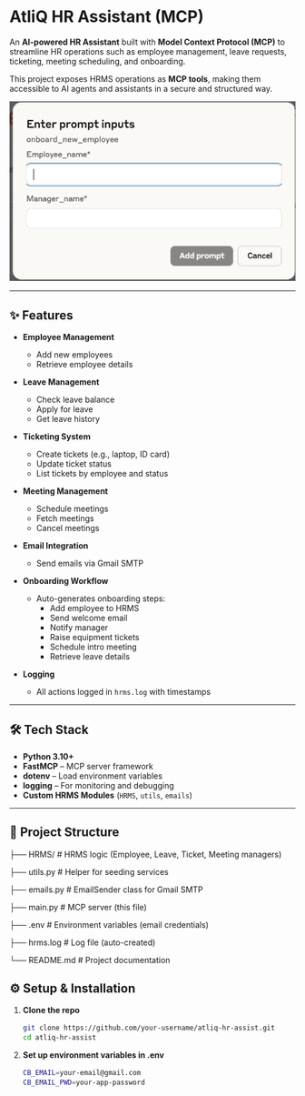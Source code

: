 # AtliQ HR Assistant (MCP)

An **AI-powered HR Assistant** built with **Model Context Protocol (MCP)** to streamline HR operations such as employee management, leave requests, ticketing, meeting scheduling, and onboarding.  

This project exposes HRMS operations as **MCP tools**, making them accessible to AI agents and assistants in a secure and structured way.

![product screenshot](Atliq.png)

---

## ✨ Features

- **Employee Management**
  - Add new employees
  - Retrieve employee details  

- **Leave Management**
  - Check leave balance
  - Apply for leave
  - Get leave history  

- **Ticketing System**
  - Create tickets (e.g., laptop, ID card)
  - Update ticket status
  - List tickets by employee and status  

- **Meeting Management**
  - Schedule meetings
  - Fetch meetings
  - Cancel meetings  

- **Email Integration**
  - Send emails via Gmail SMTP  

- **Onboarding Workflow**
  - Auto-generates onboarding steps:
    - Add employee to HRMS
    - Send welcome email
    - Notify manager
    - Raise equipment tickets
    - Schedule intro meeting
    - Retrieve leave details  

- **Logging**
  - All actions logged in `hrms.log` with timestamps  

---

## 🛠️ Tech Stack

- **Python 3.10+**
- **FastMCP** – MCP server framework
- **dotenv** – Load environment variables
- **logging** – For monitoring and debugging
- **Custom HRMS Modules** (`HRMS`, `utils`, `emails`)

---

## 📂 Project Structure
├── HRMS/ # HRMS logic (Employee, Leave, Ticket, Meeting managers)

├── utils.py # Helper for seeding services

├── emails.py # EmailSender class for Gmail SMTP

├── main.py # MCP server (this file)

├── .env # Environment variables (email credentials)

├── hrms.log # Log file (auto-created)

└── README.md # Project documentation

## ⚙️ Setup & Installation

1. **Clone the repo**
   ```bash
   git clone https://github.com/your-username/atliq-hr-assist.git
   cd atliq-hr-assist
2. **Set up environment variables in .env**
   ```bash
   CB_EMAIL=your-email@gmail.com
   CB_EMAIL_PWD=your-app-password
   


